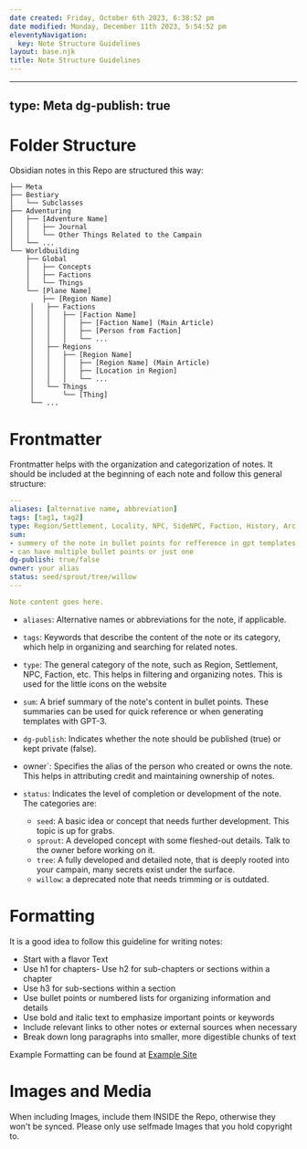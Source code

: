 ```yaml
---
date created: Friday, October 6th 2023, 6:38:52 pm
date modified: Monday, December 11th 2023, 5:54:52 pm
eleventyNavigation:
  key: Note Structure Guidelines
layout: base.njk
title: Note Structure Guidelines
---
```


---
type: Meta
dg-publish: true
---
# Folder Structure

Obsidian notes in this Repo are structured this way:

```
├── Meta
├── Bestiary
│   └── Subclasses
├── Adventuring
│   ├── [Adventure Name]
│   │   ├── Journal
│   │   └── Other Things Related to the Campain
│   └── ...
└── Worldbuilding
    ├── Global
    │   ├── Concepts
    │   ├── Factions
    │   └── Things
    └── [Plane Name]
        ├── [Region Name]
	 │   ├── Factions
	 │   │   ├── [Faction Name]
	 │   │   │   ├── [Faction Name] (Main Article)
	 │   │   │   ├── [Person from Faction]
	 │   │   │   └── ...
	 │   ├── Regions
	 │   │   ├── [Region Name]
	 │   │   │   ├── [Region Name] (Main Article)
	 │   │   │   ├── [Location in Region]
	 │   │   │   └── ...
	 │   └── Things
	 │       └── [Thing]
	 └── ...
```

# Frontmatter

Frontmatter helps with the organization and categorization of notes. It should be included at the beginning of each note and follow this general structure:

```yaml
---
aliases: [alternative name, abbreviation]
tags: [tag1, tag2]
type: Region/Settlement, Locality, NPC, SideNPC, Faction, History, Arc, Plot, Scene, Thing, Deity
sum:
- summery of the note in bullet points for refference in gpt templates
- can have multiple bullet points or just one
dg-publish: true/false
owner: your alias
status: seed/sprout/tree/willow
---

Note content goes here.

```

- `aliases`: Alternative names or abbreviations for the note, if applicable.
- `tags`: Keywords that describe the content of the note or its category, which help in organizing and searching for related notes.
- `type`: The general category of the note, such as Region, Settlement, NPC, Faction, etc. This helps in filtering and organizing notes. This is used for the little icons on the website
- `sum`: A brief summary of the note's content in bullet points. These summaries can be used for quick reference or when generating templates with GPT-3.
- `dg-publish`: Indicates whether the note should be published (true) or kept private (false).
- owner`: Specifies the alias of the person who created or owns the note. This helps in attributing credit and maintaining ownership of notes.

- `status`: Indicates the level of completion or development of the note. The categories are:
  - `seed`: A basic idea or concept that needs further development. This topic is up for grabs.
  - `sprout`: A developed concept with some fleshed-out details. Talk to the owner before working on it.
  - `tree`: A fully developed and detailed note, that is deeply rooted into your campain, many secrets exist under the surface.
  - `willow`: a deprecated note that needs trimming or is outdated.

# Formatting

It is a good idea to follow this guideline for writing notes:

- Start with a flavor Text
- Use h1 for chapters- Use h2 for sub-chapters or sections within a chapter
- Use h3 for sub-sections within a section
- Use bullet points or numbered lists for organizing information and details
- Use bold and italic text to emphasize important points or keywords
- Include relevant links to other notes or external sources when necessary
- Break down long paragraphs into smaller, more digestible chunks of text

Example Formatting can be found at [Example Site](/garden/Meta/Example%20Site)

# Images and Media

When including Images, include them INSIDE the Repo, otherwise they won't be synced. Please only use selfmade Images that you hold copyright to.